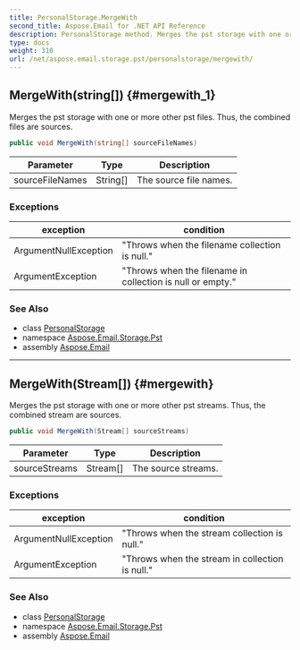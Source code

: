 ```yaml
---
title: PersonalStorage.MergeWith
second_title: Aspose.Email for .NET API Reference
description: PersonalStorage method. Merges the pst storage with one or more other pst files. Thus the combined files are sources
type: docs
weight: 310
url: /net/aspose.email.storage.pst/personalstorage/mergewith/
---
```

## MergeWith(string[]) {#mergewith_1}

Merges the pst storage with one or more other pst files. Thus, the combined files are sources.

```csharp
public void MergeWith(string[] sourceFileNames)
```

| Parameter | Type | Description |
| --- | --- | --- |
| sourceFileNames | String[] | The source file names. |

### Exceptions

| exception | condition |
| --- | --- |
| ArgumentNullException | "Throws when the filename collection is null." |
| ArgumentException | "Throws when the filename in collection is null or empty." |

### See Also

* class [PersonalStorage](../)
* namespace [Aspose.Email.Storage.Pst](../../personalstorage/)
* assembly [Aspose.Email](../../../)

---

## MergeWith(Stream[]) {#mergewith}

Merges the pst storage with one or more other pst streams. Thus, the combined stream are sources.

```csharp
public void MergeWith(Stream[] sourceStreams)
```

| Parameter | Type | Description |
| --- | --- | --- |
| sourceStreams | Stream[] | The source streams. |

### Exceptions

| exception | condition |
| --- | --- |
| ArgumentNullException | "Throws when the stream collection is null." |
| ArgumentException | "Throws when the stream in collection is null." |

### See Also

* class [PersonalStorage](../)
* namespace [Aspose.Email.Storage.Pst](../../personalstorage/)
* assembly [Aspose.Email](../../../)


